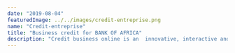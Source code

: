 ```yaml
---
date: "2019-08-04"
featuredImage: ../../images/credit-entreprise.png
name: "Credit-entreprise"
title: "Business credit for BANK OF AFRICA"
description: "Credit business online is an  innovative, interactive and comprehensive solution allowing customers to securely initiate their company's credit requests remotely"
---
```

